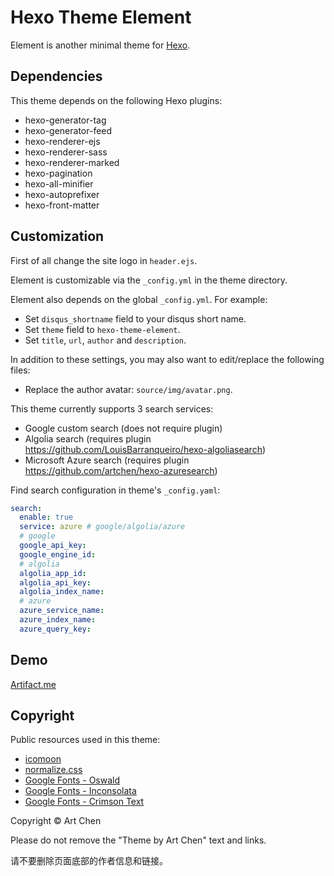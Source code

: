 # Hexo Theme Element

Element is another minimal theme for [Hexo](http://hexo.io).

## Dependencies

This theme depends on the following Hexo plugins:

* hexo-generator-tag
* hexo-generator-feed
* hexo-renderer-ejs
* hexo-renderer-sass
* hexo-renderer-marked
* hexo-pagination
* hexo-all-minifier
* hexo-autoprefixer
* hexo-front-matter

## Customization

First of all change the site logo in `header.ejs`.

Element is customizable via the `_config.yml` in the theme directory.

Element also depends on the global `_config.yml`. For example:

* Set `disqus_shortname` field to your disqus short name.
* Set `theme` field to `hexo-theme-element`.
* Set `title`, `url`, `author` and `description`.

In addition to these settings, you may also want to edit/replace the following files:

* Replace the author avatar: `source/img/avatar.png`.

This theme currently supports 3 search services:

* Google custom search (does not require plugin)
* Algolia search (requires plugin https://github.com/LouisBarranqueiro/hexo-algoliasearch)
* Microsoft Azure search (requires plugin https://github.com/artchen/hexo-azuresearch)

Find search configuration in theme's `_config.yaml`:

```yaml
search: 
  enable: true
  service: azure # google/algolia/azure
  # google 
  google_api_key: 
  google_engine_id: 
  # algolia
  algolia_app_id: 
  algolia_api_key: 
  algolia_index_name:
  # azure
  azure_service_name: 
  azure_index_name: 
  azure_query_key: 
```

## Demo

[Artifact.me](https://artifact.me)

## Copyright

Public resources used in this theme:

* [icomoon](https://icomoon.io/)
* [normalize.css](https://necolas.github.io/normalize.css/)
* [Google Fonts - Oswald](https://fonts.google.com/specimen/Oswald)
* [Google Fonts - Inconsolata](https://fonts.google.com/specimen/Inconsolata)
* [Google Fonts - Crimson Text](https://fonts.google.com/specimen/Crimson+Text)

Copyright © Art Chen

Please do not remove the "Theme by Art Chen" text and links.

请不要删除页面底部的作者信息和链接。
